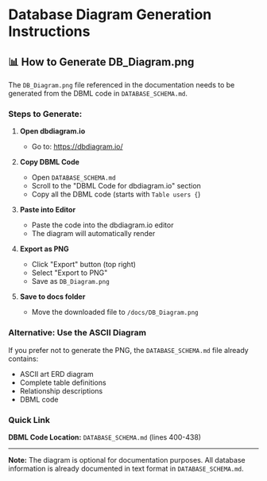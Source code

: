 # Database Diagram Generation Instructions

## 📊 How to Generate DB_Diagram.png

The `DB_Diagram.png` file referenced in the documentation needs to be generated from the DBML code in `DATABASE_SCHEMA.md`.

### Steps to Generate:

1. **Open dbdiagram.io**
   - Go to: https://dbdiagram.io/

2. **Copy DBML Code**
   - Open `DATABASE_SCHEMA.md`
   - Scroll to the "DBML Code for dbdiagram.io" section
   - Copy all the DBML code (starts with `Table users {`)

3. **Paste into Editor**
   - Paste the code into the dbdiagram.io editor
   - The diagram will automatically render

4. **Export as PNG**
   - Click "Export" button (top right)
   - Select "Export to PNG"
   - Save as `DB_Diagram.png`

5. **Save to docs folder**
   - Move the downloaded file to `/docs/DB_Diagram.png`

### Alternative: Use the ASCII Diagram

If you prefer not to generate the PNG, the `DATABASE_SCHEMA.md` file already contains:
- ASCII art ERD diagram
- Complete table definitions
- Relationship descriptions
- DBML code

### Quick Link

**DBML Code Location:** `DATABASE_SCHEMA.md` (lines 400-438)

---

**Note:** The diagram is optional for documentation purposes. All database information is already documented in text format in `DATABASE_SCHEMA.md`.
